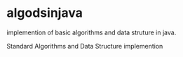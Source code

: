 # algodsinjava
implemention of basic algorithms and data struture in java.

Standard Algorithms and Data Structure implemention 

